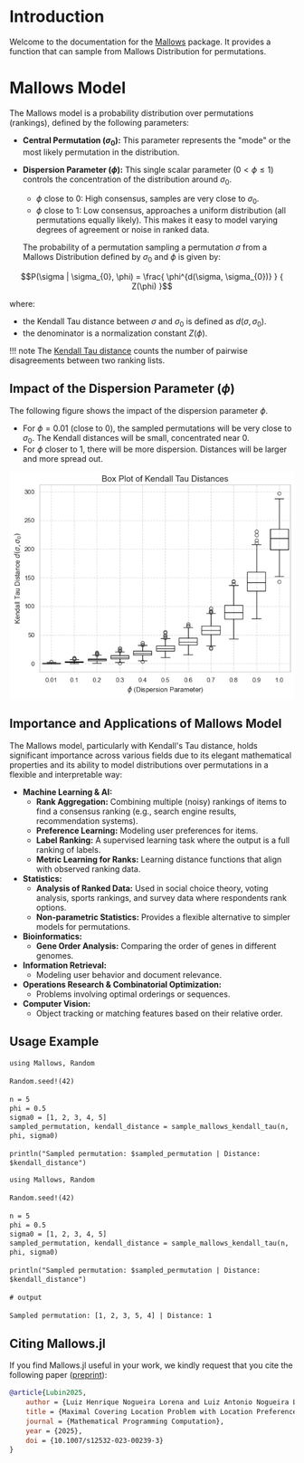 # Introduction

Welcome to the documentation for the [Mallows](https://github.com/Luiz-Lorena/Mallows.jl) package. It provides a function that can sample from Mallows Distribution for permutations.

# Mallows Model

The Mallows model is a probability distribution over permutations (rankings), defined by the following parameters:

*   **Central Permutation ($\sigma_{0}$):** This parameter represents the "mode" or the most likely permutation in the distribution.
*   **Dispersion Parameter ($\phi$):** This single scalar parameter ($0 < \phi \leq 1$) controls the concentration of the distribution around $\sigma_{0}$.
    *   $\phi$ close to 0: High consensus, samples are very close to $\sigma_{0}$.
    *   $\phi$ close to 1: Low consensus, approaches a uniform distribution (all permutations equally likely).
    This makes it easy to model varying degrees of agreement or noise in ranked data.

    The probability of a permutation sampling a permutation $\sigma$ from a Mallows Distribution defined by $\sigma_{0}$ and $\phi$ is given by:

```math
P(\sigma | \sigma_{0}, \phi) = \frac{ \phi^{d(\sigma, \sigma_{0})} } { Z(\phi) }
```

where:

* the Kendall Tau distance between $\sigma$ and $\sigma_{0}$ is defined as $d(\sigma, \sigma_{0})$.
* the denominator is a normalization constant $Z(\phi)$. 

!!! note
    The [Kendall Tau distance](https://en.wikipedia.org/wiki/Kendall_tau_distance) counts the number of pairwise disagreements between two ranking lists.

## Impact of the Dispersion Parameter ($\phi$)

The following figure shows the impact of the dispersion parameter $\phi$. 
- For $\phi = 0.01$ (close to 0), the sampled permutations will be very close to $\sigma_{0}$. The Kendall distances will be small, concentrated near 0.
- For $\phi$ closer to $1$, there will be more dispersion. Distances will be larger and more spread out.

![Box plot of Kendall Tau Distances](assets/distribution.png)

## Importance and Applications of Mallows Model

The Mallows model, particularly with Kendall's Tau distance, holds significant importance across various fields due to its elegant mathematical properties and its ability to model distributions over permutations in a flexible and interpretable way:

*   **Machine Learning & AI:**
    *   **Rank Aggregation:** Combining multiple (noisy) rankings of items to find a consensus ranking (e.g., search engine results, recommendation systems).
    *   **Preference Learning:** Modeling user preferences for items.
    *   **Label Ranking:** A supervised learning task where the output is a full ranking of labels.
    *   **Metric Learning for Ranks:** Learning distance functions that align with observed ranking data.
*   **Statistics:**
    *   **Analysis of Ranked Data:** Used in social choice theory, voting analysis, sports rankings, and survey data where respondents rank options.
    *   **Non-parametric Statistics:** Provides a flexible alternative to simpler models for permutations.
*   **Bioinformatics:**
    *   **Gene Order Analysis:** Comparing the order of genes in different genomes.
*   **Information Retrieval:**
    *   Modeling user behavior and document relevance.
*   **Operations Research & Combinatorial Optimization:**
    *   Problems involving optimal orderings or sequences.
*   **Computer Vision:**
    *   Object tracking or matching features based on their relative order.

## Usage Example

```@example
using Mallows, Random

Random.seed!(42)

n = 5
phi = 0.5
sigma0 = [1, 2, 3, 4, 5]
sampled_permutation, kendall_distance = sample_mallows_kendall_tau(n, phi, sigma0)

println("Sampled permutation: $sampled_permutation | Distance: $kendall_distance")
```

```jldoctest
using Mallows, Random

Random.seed!(42)

n = 5
phi = 0.5
sigma0 = [1, 2, 3, 4, 5]
sampled_permutation, kendall_distance = sample_mallows_kendall_tau(n, phi, sigma0)

println("Sampled permutation: $sampled_permutation | Distance: $kendall_distance")

# output

Sampled permutation: [1, 2, 3, 5, 4] | Distance: 1
```

## Citing Mallows.jl

If you find Mallows.jl useful in your work, we kindly request that you cite the
following paper ([preprint](https://arxiv.org/abs/2206.03866)):

```bibtex
@article{Lubin2025,
    author = {Luiz Henrique Nogueira Lorena and Luiz Antonio Nogueira Lorena and Antonio Augusto Chaves},
    title = {Maximal Covering Location Problem with Location Preferences},
    journal = {Mathematical Programming Computation},
    year = {2025},
    doi = {10.1007/s12532-023-00239-3}
}
```